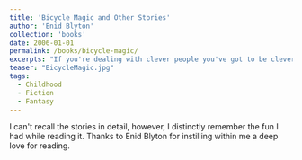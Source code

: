 ```yaml
---
title: 'Bicycle Magic and Other Stories'
author: 'Enid Blyton'
collection: 'books'
date: 2006-01-01
permalink: /books/bicycle-magic/
excerpts: "If you're dealing with clever people you've got to be clever yourself."
teaser: "BicycleMagic.jpg"
tags:
  - Childhood
  - Fiction
  - Fantasy
---
```


I can't recall the stories in detail, however, I distinctly remember the fun I had while reading it. Thanks to Enid Blyton for instilling within me a deep love for reading.